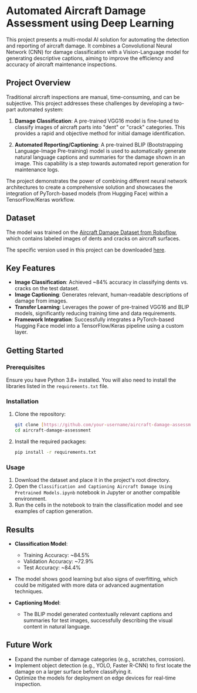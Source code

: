 
# Automated Aircraft Damage Assessment using Deep Learning

This project presents a multi-modal AI solution for automating the detection and reporting of aircraft damage. It combines a Convolutional Neural Network (CNN) for damage classification with a Vision-Language model for generating descriptive captions, aiming to improve the efficiency and accuracy of aircraft maintenance inspections.

## Project Overview

Traditional aircraft inspections are manual, time-consuming, and can be subjective. This project addresses these challenges by developing a two-part automated system:

1.  **Damage Classification**: A pre-trained VGG16 model is fine-tuned to classify images of aircraft parts into "dent" or "crack" categories. This provides a rapid and objective method for initial damage identification.

2.  **Automated Reporting/Captioning**: A pre-trained BLIP (Bootstrapping Language-Image Pre-training) model is used to automatically generate natural language captions and summaries for the damage shown in an image. This capability is a step towards automated report generation for maintenance logs.

The project demonstrates the power of combining different neural network architectures to create a comprehensive solution and showcases the integration of PyTorch-based models (from Hugging Face) within a TensorFlow/Keras workflow.

## Dataset

The model was trained on the [Aircraft Damage Dataset from Roboflow](httpss://universe.roboflow.com/youssef-donia-fhktl/aircraft-damage-detection-1j9qk), which contains labeled images of dents and cracks on aircraft surfaces.

The specific version used in this project can be downloaded [here](httpss://cf-courses-data.s3.us.cloud-object-storage.appdomain.cloud/ZjXM4RKxlBK9__ZjHBLl5A/aircraft-damage-dataset-v1.tar).

## Key Features

-   **Image Classification**: Achieved ~84% accuracy in classifying dents vs. cracks on the test dataset.
-   **Image Captioning**: Generates relevant, human-readable descriptions of damage from images.
-   **Transfer Learning**: Leverages the power of pre-trained VGG16 and BLIP models, significantly reducing training time and data requirements.
-   **Framework Integration**: Successfully integrates a PyTorch-based Hugging Face model into a TensorFlow/Keras pipeline using a custom layer.

## Getting Started

### Prerequisites

Ensure you have Python 3.8+ installed. You will also need to install the libraries listed in the `requirements.txt` file.

### Installation

1.  Clone the repository:
    ```bash
    git clone [https://github.com/your-username/aircraft-damage-assessment.git](https://github.com/your-username/aircraft-damage-assessment.git)
    cd aircraft-damage-assessment
    ```

2.  Install the required packages:
    ```bash
    pip install -r requirements.txt
    ```

### Usage

1.  Download the dataset and place it in the project's root directory.
2.  Open the `Classification and Captioning Aircraft Damage Using Pretrained Models.ipynb` notebook in Jupyter or another compatible environment.
3.  Run the cells in the notebook to train the classification model and see examples of caption generation.

## Results

-   **Classification Model**:
    -   Training Accuracy: ~84.5%
    -   Validation Accuracy: ~72.9%
    -   Test Accuracy: ~84.4%
-   The model shows good learning but also signs of overfitting, which could be mitigated with more data or advanced augmentation techniques.

-   **Captioning Model**:
    -   The BLIP model generated contextually relevant captions and summaries for test images, successfully describing the visual content in natural language.

## Future Work

-   Expand the number of damage categories (e.g., scratches, corrosion).
-   Implement object detection (e.g., YOLO, Faster R-CNN) to first locate the damage on a larger surface before classifying it.
-   Optimize the models for deployment on edge devices for real-time inspection.
